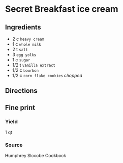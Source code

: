 Secret Breakfast ice cream
==

Ingredients
--

* 2 c `heavy cream`
* 1 c `whole milk`
* 2 t `salt`
* 3 `egg yolks`
* 1 c `sugar`
* 1/2 t `vanilla extract`
* 1/2 c `bourbon`
* 1/2 c `corn flake cookies` *chopped*

Directions
--

Fine print
--

### Yield

1 qt

### Source

Humphrey Slocobe Cookbook
